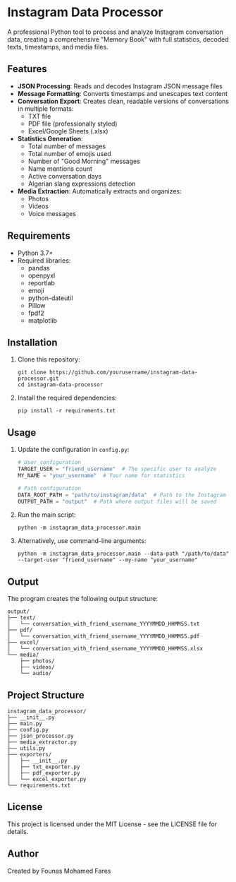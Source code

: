 # Instagram Data Processor

A professional Python tool to process and analyze Instagram conversation data, creating a comprehensive "Memory Book" with full statistics, decoded texts, timestamps, and media files.

## Features

- **JSON Processing**: Reads and decodes Instagram JSON message files
- **Message Formatting**: Converts timestamps and unescapes text content
- **Conversation Export**: Creates clean, readable versions of conversations in multiple formats:
  - TXT file
  - PDF file (professionally styled)
  - Excel/Google Sheets (.xlsx)
- **Statistics Generation**:
  - Total number of messages
  - Total number of emojis used
  - Number of "Good Morning" messages
  - Name mentions count
  - Active conversation days
  - Algerian slang expressions detection
- **Media Extraction**: Automatically extracts and organizes:
  - Photos
  - Videos
  - Voice messages

## Requirements

- Python 3.7+
- Required libraries:
  - pandas
  - openpyxl
  - reportlab
  - emoji
  - python-dateutil
  - Pillow
  - fpdf2
  - matplotlib

## Installation

1. Clone this repository:
   ```
   git clone https://github.com/yourusername/instagram-data-processor.git
   cd instagram-data-processor
   ```

2. Install the required dependencies:
   ```
   pip install -r requirements.txt
   ```

## Usage

1. Update the configuration in `config.py`:
   ```python
   # User configuration
   TARGET_USER = "friend_username"  # The specific user to analyze
   MY_NAME = "your_username"  # Your name for statistics

   # Path configuration
   DATA_ROOT_PATH = "path/to/instagram/data"  # Path to the Instagram data folder
   OUTPUT_PATH = "output"  # Path where output files will be saved
   ```

2. Run the main script:
   ```
   python -m instagram_data_processor.main
   ```

3. Alternatively, use command-line arguments:
   ```
   python -m instagram_data_processor.main --data-path "/path/to/data" --target-user "friend_username" --my-name "your_username"
   ```

## Output

The program creates the following output structure:
```
output/
├── text/
│   └── conversation_with_friend_username_YYYYMMDD_HHMMSS.txt
├── pdf/
│   └── conversation_with_friend_username_YYYYMMDD_HHMMSS.pdf
├── excel/
│   └── conversation_with_friend_username_YYYYMMDD_HHMMSS.xlsx
└── media/
    ├── photos/
    ├── videos/
    └── audio/
```

## Project Structure

```
instagram_data_processor/
├── __init__.py
├── main.py
├── config.py
├── json_processor.py
├── media_extractor.py
├── utils.py
├── exporters/
│   ├── __init__.py
│   ├── txt_exporter.py
│   ├── pdf_exporter.py
│   └── excel_exporter.py
└── requirements.txt
```

## License

This project is licensed under the MIT License - see the LICENSE file for details.

## Author

Created by Founas Mohamed Fares
